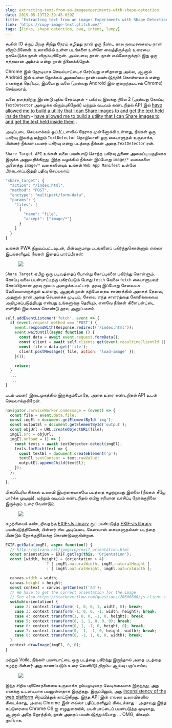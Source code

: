 ```yaml
---
slug: extracting-text-from-an-imageexperiments-with-shape-detection
date: 2019-05-13T12:39:45.039Z
title: 'Extracting text from an image: Experiments with Shape Detection'
link: 'https://copy-image-text.glitch.me/'
tags: [links, shape detection, pwa, intent, lumpy]
---
```

கூகிள் IO க்குப் பிறகு சிறிது நேரம் கழித்து நான் ஒரு நீண்ட கால நமைச்சையை நான் விரும்பினேன். உலாவியில் உள்ள படங்களை உள்ளே வைத்திருக்கும் உரையை நகலெடுக்க நான் விரும்புகிறேன். அவ்வளவு தான். நான் எல்லோருக்கும் இது ஒரு சுத்தமான அம்சம் என்று நான் நினைக்கிறேன்.

Chrome இல் நேரடியாக செயல்பாட்டைச் சேர்ப்பது எளிதானது அல்ல, ஆனால் Android இல் உள்ள நோக்கம் அமைப்பை நான் பயன்படுத்திக் கொள்ளலாம் என்று எனக்குத் தெரியும், இப்போது வலை (அல்லது Android இல் குறைந்தபட்சம் Chrome) செய்யலாம்.

வலை தளத்திற்கு இரண்டு புதிய சேர்ப்புகள் - பகிர்வு இலக்கு நிலை 2 (அல்லது கோப்பு `TextDetector` அழைக்க விரும்புகிறேன்) மற்றும் வடிவம் கண்டறிதல் API இல் [have allowed me to build a utility that I can Share images to and get the text held inside them](https://copy-image-text.glitch.me/) - [have allowed me to build a utility that I can Share images to and get the text held inside them](https://copy-image-text.glitch.me/) .

அடிப்படை செயலாக்கம் ஒப்பீட்டளவில் நேராக முன்னோக்கி உள்ளது, நீங்கள் ஒரு பகிர்வு இலக்கு மற்றும் `TextDetector` தொழிலாளி ஒரு கையாளுதல் உருவாக்க, பின்னர் நீங்கள் பயனர் பகிர்வு என்று படத்தை நீங்கள் அதை `TextDetector` ரன்.

`Share Target API` உங்கள் வலை பயன்பாடு சொந்த பகிர்வு துணை அமைப்பு பகுதியாக இருக்க அனுமதிக்கிறது, இந்த வழக்கில் நீங்கள் இப்போது `image/*` வகைகளை அனைத்து `image/*` வகைகளையும் உங்கள் `Web App Manifest` உள்ளே பிரகடனப்படுத்தி பதிவு செய்யலாம்.

```javascript
"share_target": {
  "action": "/index.html",
  "method": "POST",
  "enctype": "multipart/form-data",
  "params": {
    "files": [
      {
        "name": "file",
        "accept": ["image/*"]
      }
    ]
  }
}
```

உங்கள் PWA நிறுவப்பட்டவுடன், பின்வருமாறு படங்களைப் பகிர்ந்துகொள்ளும் எல்லா இடங்களிலும் நீங்கள் இதைப் பார்ப்பீர்கள்:

<figure><img src="/images/2019-05-13-extracting-text-from-an-imageexperiments-with-shape-detection-0.jpeg"></figure>

`Share Target` ஏபிஐ ஒரு படிவத்தைப் போன்று கோப்புகளை பகிர்ந்து கொள்ளும். கோப்பு வலை பயன்பாட்டிற்கு பகிரப்படும் போது `fetch` வேலை `fetch` கையாளுபவர் கோப்பிற்கான தரவு மூலம் அழைக்கப்பட்டார். தரவு இப்போது சேவையக வேலையாளருக்குள் உள்ளது, ஆனால் நான் தற்போதைய சாளரத்தில் அதைத் தேவை, அதனால் நான் அதை செயலாக்க முடியும், சேவை எந்த சாளரத்தை கோரிக்கையை அறிமுகப்படுத்தியது என்பது உங்களுக்கு தெரியும், எனவே நீங்கள் கிளையன்ட்டை எளிதில் இலக்காக கொண்டு தரவு அனுப்பலாம்.

```javascript
self.addEventListener('fetch', event => {
  if (event.request.method === 'POST') {
    event.respondWith(Response.redirect('/index.html'));
    event.waitUntil(async function () {
      const data = await event.request.formData();
      const client = await self.clients.get(event.resultingClientId || event.clientId);
      const file = data.get('file');
      client.postMessage({ file, action: 'load-image' });
    }());
    
    return;
  }
  ...
  ...
}

```

படம் பயனர் இடைமுகத்தில் இருக்கும்போதே, அதை உரை கண்டறிதல் API உடன் செயலாக்குகிறேன்.

```javascript
navigator.serviceWorker.onmessage = (event) => {  
  const file = event.data.file;
  const imgEl = document.getElementById('img');
  const outputEl = document.getElementById('output');
  const objUrl = URL.createObjectURL(file);
  imgEl.src = objUrl;
  imgEl.onload = () => {
    const texts = await textDetector.detect(imgEl);
    texts.forEach(text => {
      const textEl = document.createElement('p');
      textEl.textContent = text.rawValue;
      outputEl.appendChild(textEl);
    });
  };
  ...
};
```

மிகப்பெரிய சிக்கல் உலாவி இயற்கையாகவே படத்தை சுழற்றுவது இல்லை (நீங்கள் கீழே பார்க்க முடியும்), மற்றும் வடிவம் கண்டறிதல் ஏபிஐ சரியான வாசிப்பு நோக்குநிலை இருக்கும் உரை வேண்டும்.

<figure><img src="/images/2019-05-13-extracting-text-from-an-imageexperiments-with-shape-detection-1.jpeg"></figure>

சுழற்சியைக் கண்டறிவதற்கு [EXIF-Js library](https://github.com/exif-js/exif-js) ஐப் பயன்படுத்த [EXIF-Js library](https://github.com/exif-js/exif-js) பயன்படுத்தினேன், பின்னர் சில அடிப்படை கேன்வாஸ் கையாளுதல்கள் படத்தை மீண்டும் நோக்குநிலைக்கு கொண்டுவருகின்றன.

```javascript
EXIF.getData(imgEl, async function() {
  // http://sylvana.net/jpegcrop/exif_orientation.html
  const orientation = EXIF.getTag(this, 'Orientation');
  const [width, height] = (orientation > 4) 
                  ? [ imgEl.naturalWidth, imgEl.naturalHeight ]
                  : [ imgEl.naturalHeight, imgEl.naturalWidth ];

  canvas.width = width;
  canvas.height = height;
  const context = canvas.getContext('2d');
  // We have to get the correct orientation for the image
  // See also https://stackoverflow.com/questions/20600800/js-client-side-exif-orientation-rotate-and-mirror-jpeg-images
  switch(orientation) {
    case 2: context.transform(-1, 0, 0, 1, width, 0); break;
    case 3: context.transform(-1, 0, 0, -1, width, height); break;
    case 4: context.transform(1, 0, 0, -1, 0, height); break;
    case 5: context.transform(0, 1, 1, 0, 0, 0); break;
    case 6: context.transform(0, 1, -1, 0, height, 0); break;
    case 7: context.transform(0, -1, -1, 0, height, width); break;
    case 8: context.transform(0, -1, 1, 0, 0, width); break;
  }
  context.drawImage(imgEl, 0, 0);
}
```

மற்றும் Voila, நீங்கள் பயன்பாட்டை ஒரு படத்தை பகிர்ந்து இருந்தால் அதை படத்தை சுழற்ற பின்னர் அது காணப்படும் உரை வெளியீடு திரும்ப ஆய்வு பகுப்பாய்வு.

<figure><img src="/images/2019-05-13-extracting-text-from-an-imageexperiments-with-shape-detection-2.jpeg"></figure>

இந்த சிறிய பரிசோதனையை உருவாக்க நம்பமுடியாத வேடிக்கையாக இருந்தது, அது எனக்கு உடனடியாக பயனுள்ளதாக இருந்தது. இருப்பினும், அது [inconsistency of the web platform](/the-lumpy-web/) சிறப்பித்துக் காட்டுகிறது. இந்த API இன் எல்லா உலாவிகளில் கிடைக்காது, அவை Chrome இன் எல்லா பதிப்புகளிலும் கிடைக்காது - அதாவது இந்த கட்டுரையை Chrome OS ஐ எழுதுகையில், பயன்பாட்டைப் பயன்படுத்த முடியாது, ஆனால் அதே நேரத்தில், நான் அதைப் பயன்படுத்தும்போது ... OMG, மிகவும் குளிராக.

